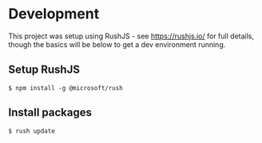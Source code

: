# Development

This project was setup using RushJS - see https://rushjs.io/ for full details, though the basics will be below to get a dev environment running.

## Setup RushJS

```
$ npm install -g @microsoft/rush
```

## Install packages

```
$ rush update
```